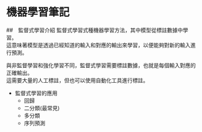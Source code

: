 # 機器學習筆記

##　監督式學習介紹
監督式學習式種機器學習方法，其中模型從標註數據中學習。<br>
這意味著模型是透過已經知道的輸入和對應的輸出來學習，以便能夠對新的輸入進行預測。

與非監督學習和強化學習不同，監督式學習需要標註數據，也就是每個輸入對應的正確輸出。<br>
這需要大量的人工標註，但也可以使用自動化工具進行標註。

- 監督式學習的應用
  - 回歸
  - 二分類(最常見)
  - 多分類
  - 序列預測
